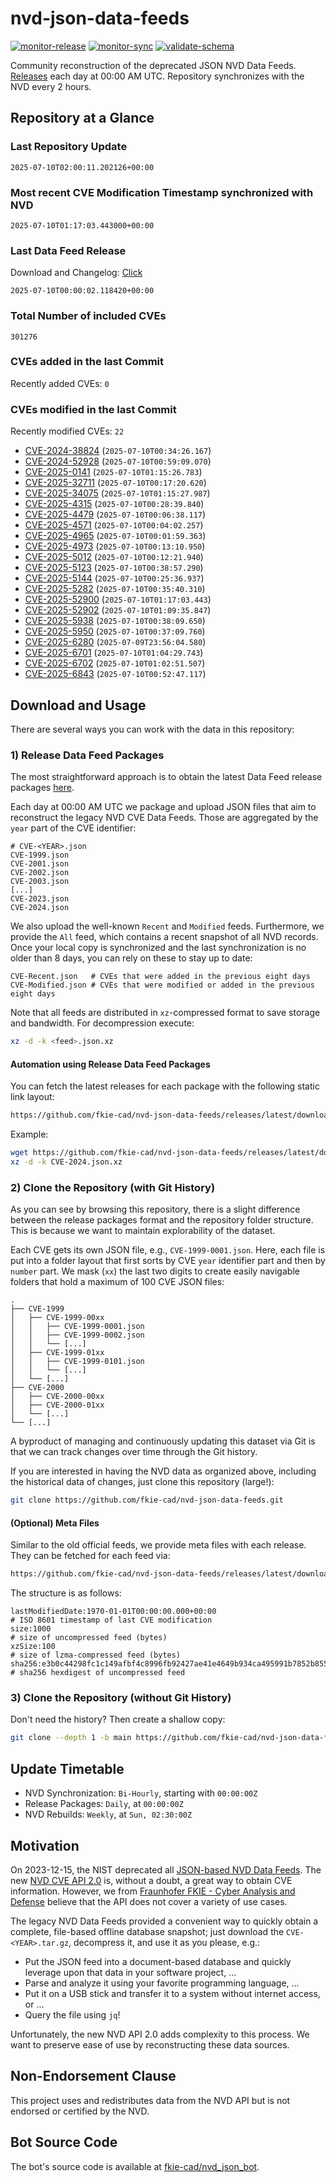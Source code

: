 # nvd-json-data-feeds

[![monitor-release](https://github.com/fkie-cad/nvd-json-data-feeds/actions/workflows/monitor_release.yml/badge.svg)](https://github.com/fkie-cad/nvd-json-data-feeds/actions/workflows/monitor_release.yml)
[![monitor-sync](https://github.com/fkie-cad/nvd-json-data-feeds/actions/workflows/monitor_sync.yml/badge.svg)](https://github.com/fkie-cad/nvd-json-data-feeds/actions/workflows/monitor_sync.yml)
[![validate-schema](https://github.com/fkie-cad/nvd-json-data-feeds/actions/workflows/validate_schema.yml/badge.svg)](https://github.com/fkie-cad/nvd-json-data-feeds/actions/workflows/validate_schema.yml)

Community reconstruction of the deprecated JSON NVD Data Feeds.
[Releases](https://github.com/fkie-cad/nvd-json-data-feeds/releases/latest) each day at 00:00 AM UTC.
Repository synchronizes with the NVD every 2 hours.

## Repository at a Glance

### Last Repository Update

```plain
2025-07-10T02:00:11.202126+00:00
```

### Most recent CVE Modification Timestamp synchronized with NVD

```plain
2025-07-10T01:17:03.443000+00:00
```

### Last Data Feed Release

Download and Changelog: [Click](https://github.com/fkie-cad/nvd-json-data-feeds/releases/latest)

```plain
2025-07-10T00:00:02.118420+00:00
```

### Total Number of included CVEs

```plain
301276
```

### CVEs added in the last Commit

Recently added CVEs: `0`



### CVEs modified in the last Commit

Recently modified CVEs: `22`

- [CVE-2024-38824](CVE-2024/CVE-2024-388xx/CVE-2024-38824.json) (`2025-07-10T00:34:26.167`)
- [CVE-2024-52928](CVE-2024/CVE-2024-529xx/CVE-2024-52928.json) (`2025-07-10T00:59:09.070`)
- [CVE-2025-0141](CVE-2025/CVE-2025-01xx/CVE-2025-0141.json) (`2025-07-10T01:15:26.783`)
- [CVE-2025-32711](CVE-2025/CVE-2025-327xx/CVE-2025-32711.json) (`2025-07-10T00:17:20.620`)
- [CVE-2025-34075](CVE-2025/CVE-2025-340xx/CVE-2025-34075.json) (`2025-07-10T01:15:27.987`)
- [CVE-2025-4315](CVE-2025/CVE-2025-43xx/CVE-2025-4315.json) (`2025-07-10T00:28:39.840`)
- [CVE-2025-4479](CVE-2025/CVE-2025-44xx/CVE-2025-4479.json) (`2025-07-10T00:06:38.117`)
- [CVE-2025-4571](CVE-2025/CVE-2025-45xx/CVE-2025-4571.json) (`2025-07-10T00:04:02.257`)
- [CVE-2025-4965](CVE-2025/CVE-2025-49xx/CVE-2025-4965.json) (`2025-07-10T00:01:59.363`)
- [CVE-2025-4973](CVE-2025/CVE-2025-49xx/CVE-2025-4973.json) (`2025-07-10T00:13:10.950`)
- [CVE-2025-5012](CVE-2025/CVE-2025-50xx/CVE-2025-5012.json) (`2025-07-10T00:12:21.940`)
- [CVE-2025-5123](CVE-2025/CVE-2025-51xx/CVE-2025-5123.json) (`2025-07-10T00:38:57.290`)
- [CVE-2025-5144](CVE-2025/CVE-2025-51xx/CVE-2025-5144.json) (`2025-07-10T00:25:36.937`)
- [CVE-2025-5282](CVE-2025/CVE-2025-52xx/CVE-2025-5282.json) (`2025-07-10T00:35:40.310`)
- [CVE-2025-52900](CVE-2025/CVE-2025-529xx/CVE-2025-52900.json) (`2025-07-10T01:17:03.443`)
- [CVE-2025-52902](CVE-2025/CVE-2025-529xx/CVE-2025-52902.json) (`2025-07-10T01:09:35.847`)
- [CVE-2025-5938](CVE-2025/CVE-2025-59xx/CVE-2025-5938.json) (`2025-07-10T00:38:09.650`)
- [CVE-2025-5950](CVE-2025/CVE-2025-59xx/CVE-2025-5950.json) (`2025-07-10T00:37:09.760`)
- [CVE-2025-6280](CVE-2025/CVE-2025-62xx/CVE-2025-6280.json) (`2025-07-09T23:56:04.580`)
- [CVE-2025-6701](CVE-2025/CVE-2025-67xx/CVE-2025-6701.json) (`2025-07-10T01:04:29.743`)
- [CVE-2025-6702](CVE-2025/CVE-2025-67xx/CVE-2025-6702.json) (`2025-07-10T01:02:51.507`)
- [CVE-2025-6843](CVE-2025/CVE-2025-68xx/CVE-2025-6843.json) (`2025-07-10T00:52:47.117`)


## Download and Usage

There are several ways you can work with the data in this repository:

### 1) Release Data Feed Packages

The most straightforward approach is to obtain the latest Data Feed release packages [here](https://github.com/fkie-cad/nvd-json-data-feeds/releases/latest).

Each day at 00:00 AM UTC we package and upload JSON files that aim to reconstruct the legacy NVD CVE Data Feeds.
Those are aggregated by the `year` part of the CVE identifier:

```
# CVE-<YEAR>.json
CVE-1999.json
CVE-2001.json
CVE-2002.json
CVE-2003.json
[...]
CVE-2023.json
CVE-2024.json
```

We also upload the well-known `Recent` and `Modified` feeds.
Furthermore, we provide the `All` feed, which contains a recent snapshot of all NVD records.
Once your local copy is synchronized and the last synchronization is no older than 8 days, you can rely on these to stay up to date:

```plain
CVE-Recent.json   # CVEs that were added in the previous eight days
CVE-Modified.json # CVEs that were modified or added in the previous eight days
```

Note that all feeds are distributed in `xz`-compressed format to save storage and bandwidth.
For decompression execute:

```sh
xz -d -k <feed>.json.xz
```

#### Automation using Release Data Feed Packages

You can fetch the latest releases for each package with the following static link layout:

```sh
https://github.com/fkie-cad/nvd-json-data-feeds/releases/latest/download/CVE-<YEAR>.json.xz
```

Example:

```sh
wget https://github.com/fkie-cad/nvd-json-data-feeds/releases/latest/download/CVE-2024.json.xz
xz -d -k CVE-2024.json.xz
```

### 2) Clone the Repository (with Git History)

As you can see by browsing this repository, there is a slight difference between the release packages format and the repository folder structure.
This is because we want to maintain explorability of the dataset.

Each CVE gets its own JSON file, e.g., `CVE-1999-0001.json`.
Here, each file is put into a folder layout that first sorts by CVE `year` identifier part and then by `number` part.
We mask (`xx`) the last two digits to create easily navigable folders that hold a maximum of 100 CVE JSON files:

```plain
.
├── CVE-1999
│   ├── CVE-1999-00xx
│   │   ├── CVE-1999-0001.json
│   │   ├── CVE-1999-0002.json
│   │   └── [...]
│   ├── CVE-1999-01xx
│   │   ├── CVE-1999-0101.json
│   │   └── [...]
│   └── [...]
├── CVE-2000
│   ├── CVE-2000-00xx
│   ├── CVE-2000-01xx
│   └── [...]
└── [...]
```

A byproduct of managing and continuously updating this dataset via Git is that we can track changes over time through the Git history.

If you are interested in having the NVD data as organized above, including the historical data of changes, just clone this repository (large!):

```sh
git clone https://github.com/fkie-cad/nvd-json-data-feeds.git
```

#### (Optional) Meta Files

Similar to the old official feeds, we provide meta files with each release. They can be fetched for each feed via:

```sh
https://github.com/fkie-cad/nvd-json-data-feeds/releases/latest/download/CVE-<YEAR>.meta
```

The structure is as follows:

```plain
lastModifiedDate:1970-01-01T00:00:00.000+00:00                          # ISO 8601 timestamp of last CVE modification
size:1000                                                               # size of uncompressed feed (bytes)
xzSize:100                                                              # size of lzma-compressed feed (bytes)
sha256:e3b0c44298fc1c149afbf4c8996fb92427ae41e4649b934ca495991b7852b855 # sha256 hexdigest of uncompressed feed
```

### 3) Clone the Repository (without Git History)

Don't need the history? Then create a shallow copy:

```sh
git clone --depth 1 -b main https://github.com/fkie-cad/nvd-json-data-feeds.git
```


## Update Timetable

* NVD Synchronization: `Bi-Hourly`, starting with `00:00:00Z`
* Release Packages: `Daily`, at `00:00:00Z`
* NVD Rebuilds: `Weekly`, at `Sun, 02:30:00Z`


## Motivation

On 2023-12-15, the NIST deprecated all [JSON-based NVD Data Feeds](https://nvd.nist.gov/vuln/data-feeds#divRetirementBanner-1).
The new [NVD CVE API 2.0](https://nvd.nist.gov/developers/vulnerabilities) is, without a doubt, a great way to obtain CVE information.
However, we from [Fraunhofer FKIE - Cyber Analysis and Defense](https://www.fkie.fraunhofer.de/en/departments/cad.html) believe that the API does not cover a variety of use cases.

The legacy NVD Data Feeds provided a convenient way to quickly obtain a complete, file-based offline database snapshot; just download the `CVE-<YEAR>.tar.gz`, decompress it, and use it as you please, e.g.:

- Put the JSON feed into a document-based database and quickly leverage upon that data in your software project, ...
- Parse and analyze it using your favorite programming language, ...
- Put it on a USB stick and transfer it to a system without internet access, or ...
- Query the file using `jq`!

Unfortunately, the new NVD API 2.0 adds complexity to this process.
We want to preserve ease of use by reconstructing these data sources.

## Non-Endorsement Clause

This project uses and redistributes data from the NVD API but is not endorsed or certified by the NVD.

## Bot Source Code

The bot's source code is available at [fkie-cad/nvd\_json\_bot](https://github.com/fkie-cad/nvd_json_bot).